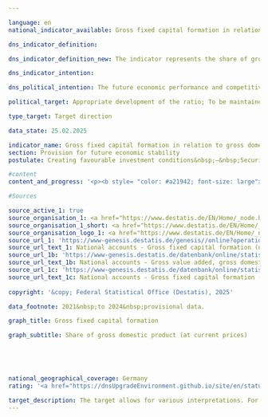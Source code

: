 ```yaml
---

language: en        
national_indicator_available: Gross fixed capital formation in relation to gross domestic product (<abbr title="Gross domestic product" tabindex="0">GDP</abbr>) (investment ratio)        

dns_indicator_definition:         

dns_indicator_definition_new: The indicator represents the share of gross fixed capital formation in nominal gross domestic product (<abbr title="Gross domestic product" tabindex="0">GDP</abbr>), <abbr title="that is to say (id est)" tabindex="0">i.e.</abbr> in current prices (in per cent). This share is also referred to as the investment ratio. Gross fixed capital formation comprises the acquisition (<abbr title="that is to say (id est)" tabindex="0">i.e.</abbr> acquisitions less disposals, excluding depreciation) of fixed assets by resident economic units. Fixed assets are produced assets that are intended to be used repeatedly or continuously in the production process for more than one year. These include buildings (residential, non-residential), equipment (machinery, vehicles, equipment including military weapon systems) and other assets (livestock and crops as well as intellectual property such as investments in research and development, software and databases, copyrights and exploratory drilling). Significant improvements to existing fixed assets are also included.        

dns_indicator_intention:         

dns_political_intention: The future economic performance and competitiveness of an economy depend crucially on the investments made by companies and the state.        

political_target: Appropriate development of the ratio; To be maintained until 2030        

type_target: Target direction        

data_state: 25.02.2025        

indicator_name: Gross fixed capital formation in relation to gross domestic product (GDP) (investment ratio)        
section: Provision for future economic stability        
postulate: Creating favourable investment conditions&nbsp;–&nbsp;Securing long-term prosperity        

#content         
content_and_progress: '<p><b style= "color: #a21942; font-size: large">8.3&nbsp;Gross fixed capital formation in relation to gross domestic product (<abbr title="Gross domestic product" tabindex="0">GDP</abbr>) (investment ratio)</b><br><br>The investment ratio is considered a key economic indicator for future economic development. It represents the ratio of gross fixed capital formation to gross domestic product (<abbr title="Gross domestic product" tabindex="0">GDP</abbr>).<br><br>Gross fixed capital formation comprises the value of assets acquired or constructed by domestic economic units for use in the production process for more than one year. It consists of equipment (machinery and equipment, including military weapons systems), buildings (residential and non-residential), and other assets (largely consisting of research and development, software, and databases). Impairment of equipment and assets is not taken into account.<br><br>The investment ratio is calculated by the Federal Statistical Office within the framework of national accounts (SNA) according to internationally harmonized standards&nbsp;–&nbsp;in particular on the basis of the European System of National and Regional Accounts (<abbr title="European System of National and Regional Accounts" tabindex="0">ESA</abbr>).<br><br>At the beginning of the 1990s, the investment ratio was just under 25%, but within about ten years it fell to its current low of 18.8&nbsp;%. Since 2009, the investment ratio has grown moderately and relatively steadily until 2022. Between 2022&nbsp;and 2024, the ratio declined comparatively significantly and, according to preliminary data, was most recently at 20.9&nbsp;%. Gross fixed capital formation totaled 898&nbsp;billion euros in 2024, of which 126&nbsp;billion euros was attributable to the government sector and 772&nbsp;billion euros to the non-government sector.<br><br>While construction investments have consistently accounted for around 50&nbsp;% of investments since 1991, the shares of equipment and other investments have changed significantly: While 40&nbsp;% of investments were made in capital goods in 1991, this share fell to 29&nbsp;% by 2024. During the same period, the share of investments in research and development as well as in software and databases rose from 11&nbsp;% to 19&nbsp;%.<br><br>In addition to the breakdown by product groups, gross fixed capital formation can also be broken down by the economic sectors in which the investments were made. The smallest share in 2023&nbsp;was recorded in agriculture, forestry, and fishing, at 1.4&nbsp;%. Manufacturing accounted for approximately 22&nbsp;% of investments (1991: over 28&nbsp;%). The remaining 76% was invested in the services sector (1991: 70&nbsp;%). Within the services sector, real estate and housing was the most strongly represented, accounting for 33&nbsp;% of the total.<br><br>Despite rising nominal investment, Germany remains weak in terms of investment by international standards. Since 1996, the investment rate has consistently been below the average of the Organisation for Economic Co-operation and Development (<abbr title="Organisation for Economic Co-operation and Development" tabindex="0">OECD</abbr>), which was 22.4&nbsp;% in 2023.</p>'                

#Sources        

source_active_1: true
source_organisation_1: <a href="https://www.destatis.de/EN/Home/_node.html" target="_blank">Federal Statistical Office</a>
source_organisation_1_short: <a href="https://www.destatis.de/EN/Home/_node.html" target="_blank">Federal Statistical Office</a>
source_organisation_logo_1: <a href="https://www.destatis.de/EN/Home/_node.html" target="_blank"><img src="https://dnsTestEnvironment.github.io/dns-indicators/public/OrgImgEn/destatis.png" alt="Federal Statistical Office" title=" Click here to visit the homepage of the organizationFederal Statistical Office" style="height:60px; width:148px; border:transparent"/></a>
source_url_1: 'https://www-genesis.destatis.de/genesis//online?operation=table&code=81000-0023&bypass=true&levelindex=0&levelid=1660823284613&language=en'
source_url_text_1: National accounts - Gross fixed capital formation (nominal/price-adjusted)&nbsp;–&nbsp;GENESIS online 81000-0023
source_url_1b: 'https://www-genesis.destatis.de/datenbank/online/statistic/81000/table/81000-0001'
source_url_text_1b: National accounts - Gross value added, gross domestic product (nominal/price-adjusted)&nbsp;–&nbsp;GENESIS online 81000-0001
source_url_1c: 'https://www-genesis.destatis.de/datenbank/online/statistic/81000/table/81000-0129'
source_url_text_1c: National accounts - Gross fixed capital formation (nominal/price-adjusted)&nbsp;–&nbsp;GENESIS online 81000-0129
        
copyright: '&copy; Federal Statistical Office (Destatis), 2025'        

data_footnote: 2021&nbsp;to 2024&nbsp;provisional data.        

graph_title: Gross fixed capital formation        

graph_subtitle: Share of gross domestic product (at current prices)        

        

                

national_geographical_coverage: Germany        
rating: '<a href="https://dnsUpgradeEnvironment.github.io/site/en/status"><img src="https://sdg-indikatoren.de/public/Wettersymbole/Blitz.png" title="In 2024 neither the average value nor the last change pointed in the right direction." alt="Weathersymbol: Thuder strom"/></a>'        

target_description: The target allows for various interpretations. For the assessment of the indicator carried out here, it is assumed that the ratio of gross fixed capital formation to gross domestic product should increase.<br><br><br>Based on the formulation of the target, it is not relevant for the assessment of the indicator whether the increase is achieved by an increase in the numerator or a reduction in the denominator. The values of indicator 8.3&nbsp;fell both in 2024&nbsp;and on average between 2019&nbsp;and 2024, <abbr title="that is to say (id est)" tabindex="0">i.e.</abbr> the values did not develop in the desired direction. Indicator 8.3&nbsp;is rated as "Thunderstorm" for the year 2024.        
---
```



